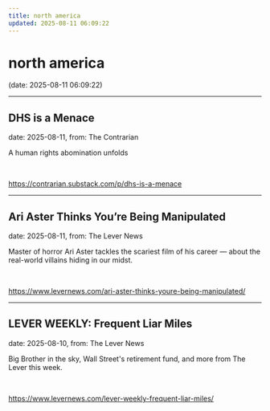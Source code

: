 ```yaml
---
title: north america
updated: 2025-08-11 06:09:22
---
```


# north america

(date: 2025-08-11 06:09:22)

---

## DHS is a Menace

date: 2025-08-11, from: The Contrarian

A human rights abomination unfolds 

<br> 

<https://contrarian.substack.com/p/dhs-is-a-menace>

---

##  Ari Aster Thinks You’re Being Manipulated 

date: 2025-08-11, from: The Lever News

 Master of horror Ari Aster tackles the scariest film of his career — about the real-world villains hiding in our midst.  

<br> 

<https://www.levernews.com/ari-aster-thinks-youre-being-manipulated/>

---

##  LEVER WEEKLY: Frequent Liar Miles 

date: 2025-08-10, from: The Lever News

 Big Brother in the sky, Wall Street&#39;s retirement fund, and more from The Lever this week.  

<br> 

<https://www.levernews.com/lever-weekly-frequent-liar-miles/>

